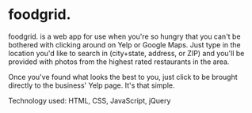 # foodgrid.

foodgrid. is a web app for use when you're so hungry that you can't be bothered with clicking around on Yelp or Google Maps. Just type in the location you'd like to search in (city+state, address, or ZIP) and you'll be provided with photos from the highest rated restaurants in the area.

Once you've found what looks the best to you, just click to be brought directly to the business' Yelp page. It's that simple.

Technology used: HTML, CSS, JavaScript, jQuery
